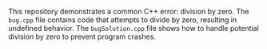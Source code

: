 This repository demonstrates a common C++ error: division by zero.  The `bug.cpp` file contains code that attempts to divide by zero, resulting in undefined behavior. The `bugSolution.cpp` file shows how to handle potential division by zero to prevent program crashes.
